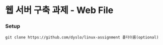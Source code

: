 # 웹 서버 구축 과제 - Web File

### Setup

```
git clone https://github.com/dyslo/linux-assignment 폴더이름(optional)
```
